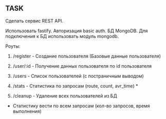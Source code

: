 
## TASK

Сделать сервис REST API.

Использовать fastify. Авторизация basic auth. БД MongoDB. Для подключения к БД использовать модуль mongodb.

Роуты:

1) /register - Создание пользователя (Базовые данные пользователя)

2) /user/:id - Получение данных пользователя по id пользователя

3) /users - Список пользователей (с постраничным выводом)

4) /stats - Статистика по запросам (route, count, avr_time) *

5) /cleanup - Удаление всех пользователей из БД

* Статистику вести по всем запросам (кол-во запросов, время выполнения)


